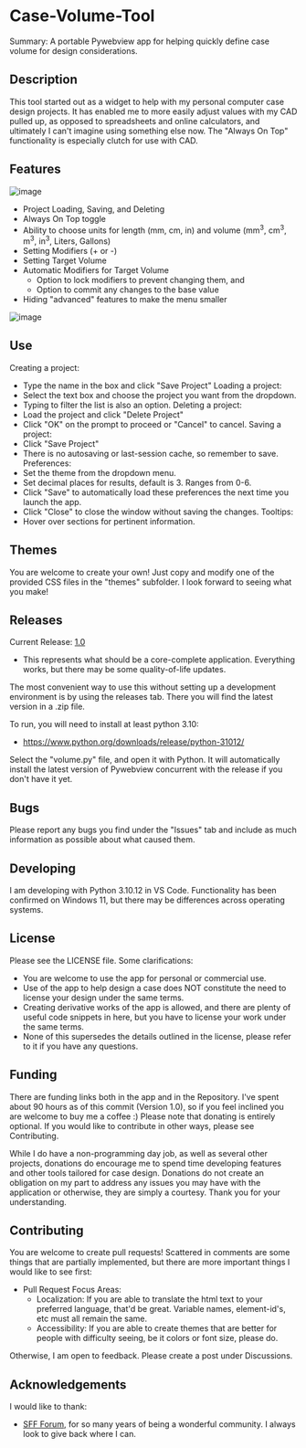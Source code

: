 # Case-Volume-Tool
Summary:
A portable Pywebview app for helping quickly define case volume for design considerations. 

## Description
This tool started out as a widget to help with my personal computer case design projects. It has enabled me to more easily adjust values with my CAD pulled up, as opposed to spreadsheets and online calculators, and ultimately I can't imagine using something else now. The "Always On Top" functionality is especially clutch for use with CAD. 

## Features
![image](https://github.com/idleDevel/Case-Volume-Tool/assets/20792330/0ffa7734-b24d-4c45-96b7-f94c4c6211fb)

- Project Loading, Saving, and Deleting
- Always On Top toggle
- Ability to choose units for length (mm, cm, in) and volume (mm<sup>3</sup>, cm<sup>3</sup>, m<sup>3</sup>, in<sup>3</sup>, Liters, Gallons)
- Setting Modifiers (+ or -)
- Setting Target Volume
- Automatic Modifiers for Target Volume
  - Option to lock modifiers to prevent changing them, and
  - Option to commit any changes to the base value
-  Hiding "advanced" features to make the menu smaller 

![image](https://github.com/idleDevel/Case-Volume-Tool/assets/20792330/caa6bc2e-e870-45d3-bfe9-e1529709549d)

## Use
Creating a project:
- Type the name in the box and click "Save Project"
Loading a project:
- Select the text box and choose the project you want from the dropdown.
- Typing to filter the list is also an option.
Deleting a project:
- Load the project and click "Delete Project"
- Click "OK" on the prompt to proceed or "Cancel" to cancel.
Saving a project:
- Click "Save Project"
- There is no autosaving or last-session cache, so remember to save.
Preferences:
- Set the theme from the dropdown menu.
- Set decimal places for results, default is 3. Ranges from 0-6.
- Click "Save" to automatically load these preferences the next time you launch the app.
- Click "Close" to close the window without saving the changes.
Tooltips:
- Hover over sections for pertinent information.

## Themes
You are welcome to create your own! Just copy and modify one of the provided CSS files in the "themes" subfolder. I look forward to seeing what you make!

## Releases
Current Release: [1.0](https://github.com/idleDevel/Case-Volume-Tool/releases/tag/v1.0)
- This represents what should be a core-complete application. Everything works, but there may be some quality-of-life updates. 

The most convenient way to use this without setting up a development environment is by using the releases tab. There you will find the latest version in a .zip file. 

To run, you will need to install at least python 3.10:
- https://www.python.org/downloads/release/python-31012/

Select the "volume.py" file, and open it with Python. It will automatically install the latest version of Pywebview concurrent with the release if you don't have it yet.

## Bugs
Please report any bugs you find under the "Issues" tab and include as much information as possible about what caused them.

## Developing 
I am developing with Python 3.10.12 in VS Code. Functionality has been confirmed on Windows 11, but there may be differences across operating systems.

## License
Please see the LICENSE file. 
Some clarifications:
- You are welcome to use the app for personal or commercial use.
- Use of the app to help design a case does NOT constitute the need to license your design under the same terms.
- Creating derivative works of the app is allowed, and there are plenty of useful code snippets in here, but you have to license your work under the same terms.
- None of this supersedes the details outlined in the license, please refer to it if you have any questions.
## Funding
There are funding links both in the app and in the Repository. I've spent about 90 hours as of this commit (Version 1.0), so if you feel inclined you are welcome to buy me a coffee :) Please note that donating is entirely optional. If you would like to contribute in other ways, please see Contributing.

While I do have a non-programming day job, as well as several other projects, donations do encourage me to spend time developing features and other tools tailored for case design. Donations do not create an obligation on my part to address any issues you may have with the application or otherwise, they are simply a courtesy. Thank you for your understanding.

## Contributing
You are welcome to create pull requests! Scattered in comments are some things that are partially implemented, but there are more important things I would like to see first:
- Pull Request Focus Areas:
  - Localization: If you are able to translate the html text to your preferred language, that'd be great. Variable names, element-id's, etc must all remain the same.
  - Accessibility: If you are able to create themes that are better for people with difficulty seeing, be it colors or font size, please do.

Otherwise, I am open to feedback. Please create a post under Discussions. 

## Acknowledgements
I would like to thank:
- [SFF Forum](https://smallformfactor.net/), for so many years of being a wonderful community. I always look to give back where I can. 

